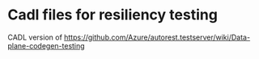 # Cadl files for resiliency testing

CADL version of https://github.com/Azure/autorest.testserver/wiki/Data-plane-codegen-testing
